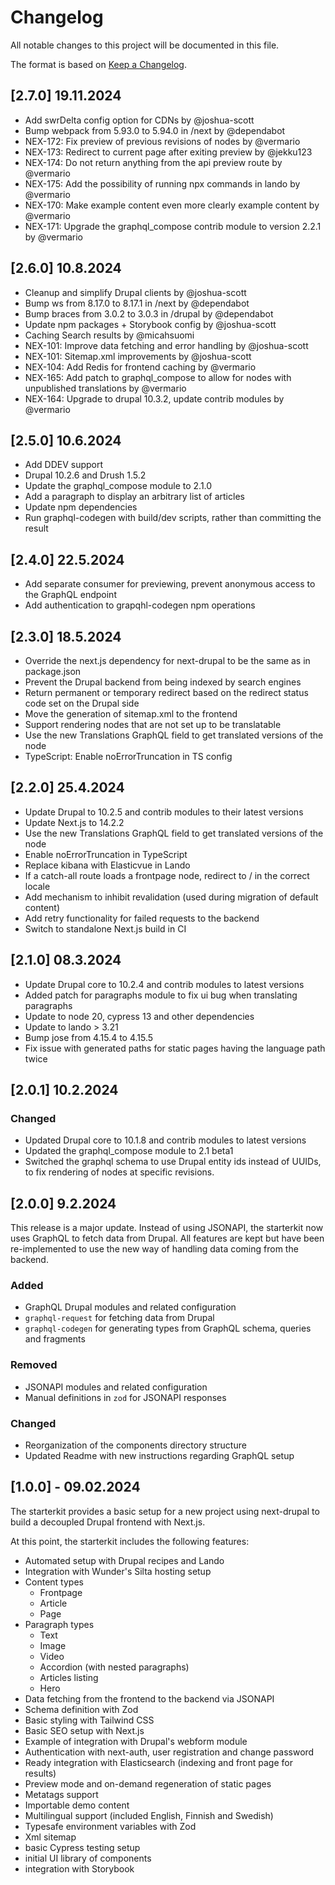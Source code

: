 # Changelog

All notable changes to this project will be documented in this file.

The format is based on [Keep a Changelog](http://keepachangelog.com/).

## [2.7.0] 19.11.2024

- Add swrDelta config option for CDNs by @joshua-scott 
- Bump webpack from 5.93.0 to 5.94.0 in /next by @dependabot
- NEX-172: Fix preview of previous revisions of nodes by @vermario
- NEX-173: Redirect to current page after exiting preview by @jekku123
- NEX-174: Do not return anything from the api preview route by @vermario
- NEX-175: Add the possibility of running npx commands in lando by @vermario
- NEX-170: Make example content even more clearly example content by @vermario
- NEX-171: Upgrade the graphql_compose contrib module to version 2.2.1 by @vermario

## [2.6.0] 10.8.2024

- Cleanup and simplify Drupal clients by @joshua-scott
- Bump ws from 8.17.0 to 8.17.1 in /next by @dependabot 
- Bump braces from 3.0.2 to 3.0.3 in /drupal by @dependabot 
- Update npm packages + Storybook config by @joshua-scott
- Caching Search results by @micahsuomi
- NEX-101: Improve data fetching and error handling by @joshua-scott
- NEX-101: Sitemap.xml improvements by @joshua-scott
- NEX-104: Add Redis for frontend caching by @vermario
- NEX-165: Add patch to graphql_compose to allow for nodes with unpublished translations by @vermario
- NEX-164: Upgrade to drupal 10.3.2, update contrib modules by @vermario

## [2.5.0] 10.6.2024
 
- Add DDEV support
- Drupal 10.2.6 and Drush 1.5.2
- Update the graphql_compose module to 2.1.0
- Add a paragraph to display an arbitrary list of articles
- Update npm dependencies
- Run graphql-codegen with build/dev scripts, rather than committing the result

## [2.4.0] 22.5.2024

- Add separate consumer for previewing, prevent anonymous access to the GraphQL endpoint
- Add authentication to grapqhl-codegen npm operations

## [2.3.0] 18.5.2024

- Override the next.js dependency for next-drupal to be the same as in package.json
- Prevent the Drupal backend from being indexed by search engines
- Return permanent or temporary redirect based on the redirect status code set on the Drupal side
- Move the generation of sitemap.xml to the frontend
- Support rendering nodes that are not set up to be translatable
- Use the new Translations GraphQL field to get translated versions of the node
- TypeScript: Enable noErrorTruncation in TS config

## [2.2.0] 25.4.2024

- Update Drupal to 10.2.5 and contrib modules to their latest versions
- Update Next.js to 14.2.2
- Use the new Translations GraphQL field to get translated versions of the node
- Enable noErrorTruncation in TypeScript
- Replace kibana with Elasticvue in Lando
- If a catch-all route loads a frontpage node, redirect to / in the correct locale
- Add mechanism to inhibit revalidation (used during migration of default content)
- Add retry functionality for failed requests to the backend
- Switch to standalone Next.js build in CI

## [2.1.0] 08.3.2024

- Update Drupal core to 10.2.4 and contrib modules to latest versions
- Added patch for paragraphs module to fix ui bug when translating paragraphs
- Update to node 20, cypress 13 and other dependencies
- Update to lando > 3.21
- Bump jose from 4.15.4 to 4.15.5
- Fix issue with generated paths for static pages having the language path twice

## [2.0.1] 10.2.2024

### Changed

- Updated Drupal core to 10.1.8 and contrib modules to latest versions
- Updated the graphql_compose module to 2.1 beta1
- Switched the graphql schema to use Drupal entity ids instead of UUIDs, to fix rendering of nodes at specific revisions.

## [2.0.0] 9.2.2024

This release is a major update. Instead of using JSONAPI, the starterkit now uses GraphQL to fetch data from Drupal.
All features are kept but have been re-implemented to use the new way of handling data coming from the backend.

### Added

- GraphQL Drupal modules and related configuration
- `graphql-request` for fetching data from Drupal
- `graphql-codegen` for generating types from GraphQL schema, queries and fragments

### Removed

- JSONAPI modules and related configuration
- Manual definitions in `zod` for JSONAPI responses

### Changed

- Reorganization of the components directory structure
- Updated Readme with new instructions regarding GraphQL setup

## [1.0.0] - 09.02.2024

The starterkit provides a basic setup for a new project using next-drupal to build a decoupled Drupal frontend with Next.js.

At this point, the starterkit includes the following features:

- Automated setup with Drupal recipes and Lando
- Integration with Wunder's Silta hosting setup
- Content types
  - Frontpage
  - Article
  - Page
- Paragraph types
  - Text
  - Image
  - Video
  - Accordion (with nested paragraphs)
  - Articles listing
  - Hero
- Data fetching from the frontend to the backend via JSONAPI
- Schema definition with Zod
- Basic styling with Tailwind CSS
- Basic SEO setup with Next.js
- Example of integration with Drupal's webform module
- Authentication with next-auth, user registration and change password
- Ready integration with Elasticsearch (indexing and front page for results)
- Preview mode and on-demand regeneration of static pages
- Metatags support
- Importable demo content
- Multilingual support (included English, Finnish and Swedish)
- Typesafe environment variables with Zod
- Xml sitemap
- basic Cypress testing setup
- initial UI library of components
- integration with Storybook

